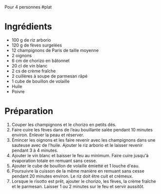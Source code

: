 
Pour 4 personnes
#plat 

# Ingrédients

- 100 g de riz arborio
- 120 g de fèves surgelées
- 12 champignons de Paris de taille moyenne
- 2 oignons
- 6 cm de chorizo en bâtonnet
- 20 cl de vin blanc
- 2 cs de crème fraîche
- 2 cuillères à soupe de parmesan râpé
- 1 cube de bouillon de volaille
- Huile
- Poivre

# Préparation

1. Couper les champignons et le chorizo en petits dés.
2. Faire cuire les fèves dans de l’eau bouillante salée pendant 10 minutes environ. Enlever la peau et réserver.
3. Émincer les oignons et les faire revenir avec les champignons dans une sauteuse avec de l’huile. Ajouter le riz arborio et le laisser revenir pendant 3 à 4 minutes.
4. Ajouter le vin blanc et baisser le feu au minimum. Faire cuire jusqu'à évaporation totale en remuant sans cesse.
5. Ajouter le cube de bouillon de volaille émietté et 1 louche d'eau.
6. Poursuivre la cuisson de la même manière en remuant sans cesse pendant 20 minutes environ. Le riz doit être cuit et crémeux.
7. Lorsque le risotto est prêt, ajouter le chorizo, les fèves, la crème fraîche et le parmesan. Laisser 1 ou 2 minutes sur le feu et servir aussitôt.